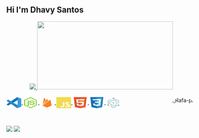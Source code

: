 ## Hi I'm Dhavy Santos
<div align="center">
  <a href="https://github.com/dhavysantos">
  <img height="180em" src="https://github-readme-stats.vercel.app/api?username=dhavysantos&show_icons=true&theme=github_dark&include_all_commits=true&count_private=true"/>
  <img height="180em" width="360em"  src="https://github-readme-stats.vercel.app/api/top-langs/?username=dhavysantos&layout=compact&langs_count=7&theme=github_dark"/>
</div>
<div style="display: inline_block"><br>
  <img align="center" alt="Dhavy-VSC" height="30" width="40" src="https://raw.githubusercontent.com/devicons/devicon/master/icons/vscode/vscode-original.svg">
  <img align="center" alt="Dhavy-NODE" height="30" width="40" src="https://raw.githubusercontent.com/devicons/devicon/master/icons/nodejs/nodejs-original.svg">
  <img align="center" alt="Rafa-Ts" height="30" width="40" src="https://raw.githubusercontent.com/devicons/devicon/master/icons/firebase/firebase-plain.svg">
  <img align="center" alt="Dhavy-Js" height="30" width="40" src="https://raw.githubusercontent.com/devicons/devicon/master/icons/javascript/javascript-plain.svg">
  <img align="center" alt="Dhavy-HTML" height="30" width="40" src="https://raw.githubusercontent.com/devicons/devicon/master/icons/html5/html5-original.svg">
  <img align="center" alt="Dhavy-CSS" height="30" width="40" src="https://raw.githubusercontent.com/devicons/devicon/master/icons/css3/css3-original.svg">
  <img align="center" alt="Dhavy-ELECTRON" height="30" width="40" src="https://raw.githubusercontent.com/devicons/devicon/master/icons/electron/electron-original.svg">
  <img align="right" alt="Rafa-pic" height="150" style="border-radius:50px;" src="https://i.imgur.com/Qj3rPg6.jpeg">
</div>

##
  
  
  <br>
<div> 
 <a href="https://discord.gg/F49wWMR7YP" target="_blank"><img src="https://img.shields.io/badge/Discord-7289DA?style=for-the-badge&logo=discord&logoColor=white" target="_blank"></a> 
  <a href = "mailto:dhavyzhn@gmail.com"><img src="https://img.shields.io/badge/-Gmail-%23333?style=for-the-badge&logo=gmail&logoColor=white" target="_blank"></a>
</div>
